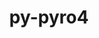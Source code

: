 ---
title: "py-pyro4"
layout: cache
categories: [package, develop-2024-02-11]
meta: {"versions": ["4.81"], "compilers": ["gcc@=11.4.0", "gcc@=9.4.0", "oneapi@=2024.0.0"], "oss": ["ubuntu20.04", "ubuntu22.04"], "platforms": ["linux"], "targets": ["neoverse_v1", "neoverse_v2", "ppc64le", "x86_64_v3"], "stacks": ["e4s", "e4s-neoverse-v2", "e4s-neoverse_v1", "e4s-oneapi", "e4s-power", "root"], "num_specs": 5, "num_specs_by_stack": {"root": 5, "e4s-neoverse_v1": 1, "e4s-power": 1, "e4s": 1, "e4s-neoverse-v2": 1, "e4s-oneapi": 1}}
spec_details: [{"hash": "q74mv3et6m7s3zdlpwpmw4fvbdugsq3q", "compiler": "gcc@=11.4.0", "versions": ["4.81"], "os": "ubuntu20.04", "platform": "linux", "target": "neoverse_v1", "variants": ["build_system=python_pip"], "stacks": ["root", "e4s-neoverse_v1"], "size": "-", "tarball": "https://binaries.spack.io/releases/develop-2024-02-11/build_cache/linux-ubuntu20.04-neoverse_v1/gcc-11.4.0/py-pyro4-4.81/linux-ubuntu20.04-neoverse_v1-gcc-11.4.0-py-pyro4-4.81-q74mv3et6m7s3zdlpwpmw4fvbdugsq3q.spack"}, {"hash": "yvm6xjvpqbymdkyeuomdnz5dlzu4odb6", "compiler": "gcc@=9.4.0", "versions": ["4.81"], "os": "ubuntu20.04", "platform": "linux", "target": "ppc64le", "variants": ["build_system=python_pip"], "stacks": ["root", "e4s-power"], "size": "-", "tarball": "https://binaries.spack.io/releases/develop-2024-02-11/build_cache/linux-ubuntu20.04-ppc64le/gcc-9.4.0/py-pyro4-4.81/linux-ubuntu20.04-ppc64le-gcc-9.4.0-py-pyro4-4.81-yvm6xjvpqbymdkyeuomdnz5dlzu4odb6.spack"}, {"hash": "l6vrtih7d2bjet2vmeerw5orucg4c7rs", "compiler": "gcc@=11.4.0", "versions": ["4.81"], "os": "ubuntu20.04", "platform": "linux", "target": "x86_64_v3", "variants": ["build_system=python_pip"], "stacks": ["e4s", "root"], "size": "-", "tarball": "https://binaries.spack.io/releases/develop-2024-02-11/build_cache/linux-ubuntu20.04-x86_64_v3/gcc-11.4.0/py-pyro4-4.81/linux-ubuntu20.04-x86_64_v3-gcc-11.4.0-py-pyro4-4.81-l6vrtih7d2bjet2vmeerw5orucg4c7rs.spack"}, {"hash": "7sykemifwtzjxngt7y24aalo7dlgxj4b", "compiler": "gcc@=11.4.0", "versions": ["4.81"], "os": "ubuntu22.04", "platform": "linux", "target": "neoverse_v2", "variants": ["build_system=python_pip"], "stacks": ["root", "e4s-neoverse-v2"], "size": "-", "tarball": "https://binaries.spack.io/releases/develop-2024-02-11/build_cache/linux-ubuntu22.04-neoverse_v2/gcc-11.4.0/py-pyro4-4.81/linux-ubuntu22.04-neoverse_v2-gcc-11.4.0-py-pyro4-4.81-7sykemifwtzjxngt7y24aalo7dlgxj4b.spack"}, {"hash": "jskeqlsfv5hazqb4jx7lwtqsmki5btw5", "compiler": "oneapi@=2024.0.0", "versions": ["4.81"], "os": "ubuntu22.04", "platform": "linux", "target": "x86_64_v3", "variants": ["build_system=python_pip"], "stacks": ["e4s-oneapi", "root"], "size": "-", "tarball": "https://binaries.spack.io/releases/develop-2024-02-11/build_cache/linux-ubuntu22.04-x86_64_v3/oneapi-2024.0.0/py-pyro4-4.81/linux-ubuntu22.04-x86_64_v3-oneapi-2024.0.0-py-pyro4-4.81-jskeqlsfv5hazqb4jx7lwtqsmki5btw5.spack"}]
---
